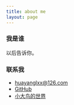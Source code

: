 ```yaml
---
title: about me
layout: page
---
```


<h3>我是谁</h3>

以后告诉你。

<h3>联系我</h3>

* <i class="fa fa-envelope"></i>huayanglxx@126.com
* <i class="fa fa-github"></i><a href="http://www.github.com/lucy201703/" target="_blank" title="liujie的github">GitHub</a>
* <i class="fa fa-pencil"></i><a href="http://www.liujie2018.com" target="_blank" title="我的个人博客">[小大鸟的世界](http://www.lxxlucy.com)</a>



